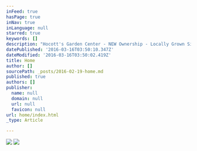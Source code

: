 ```yaml
---
inFeed: true
hasPage: true
inNav: true
inLanguage: null
starred: true
keywords: []
description: "Hocott's Garden Center - NEW Ownership - Locally Grown Since 1939!!"
datePublished: '2016-03-16T03:50:10.347Z'
dateModified: '2016-03-16T03:50:02.419Z'
title: Home
author: []
sourcePath: _posts/2016-02-19-home.md
published: true
authors: []
publisher:
  name: null
  domain: null
  url: null
  favicon: null
url: home/index.html
_type: Article

---
```

![](https://s3-us-west-2.amazonaws.com/the-grid-img/p/fd9ad2f078ae77b1aa849375508f7f35daf5aa38.png)
![](https://the-grid-user-content.s3-us-west-2.amazonaws.com/08529b4e-a626-4c23-8a0d-ee88f75852d8.jpg)